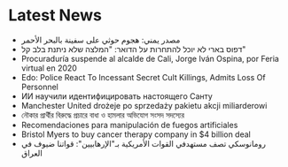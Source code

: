 # Latest News
-  مصدر يمني: هجوم حوثي على سفينة بالبحر الأحمر
-  דפוס בארי לא יוכל להתחרות על הדואר: "המלצה שלא ניתנת בלב קל"
-  Procuraduría suspende al alcalde de Cali, Jorge Iván Ospina, por Feria virtual en 2020
-  Edo: Police React To Incessant Secret Cult Killings, Admits Loss Of Personnel
-  ИИ научили идентифицировать настоящего Санту
-  Manchester United drożeje po sprzedaży pakietu akcji miliarderowi
-  নৌকার প্রার্থীর বিরুদ্ধে প্রচারে বাধা ও হামলার অভিযোগ সংসদ সদস্যের
-  Recomendaciones para manipulación de fuegos artificiales
-  Bristol Myers to buy cancer therapy company in $4 billion deal
-  رومانوسكي تصف مستهدفي القوات الأمريكية بـ"الإرهابيين": قواتنا ضيوف في العراق
